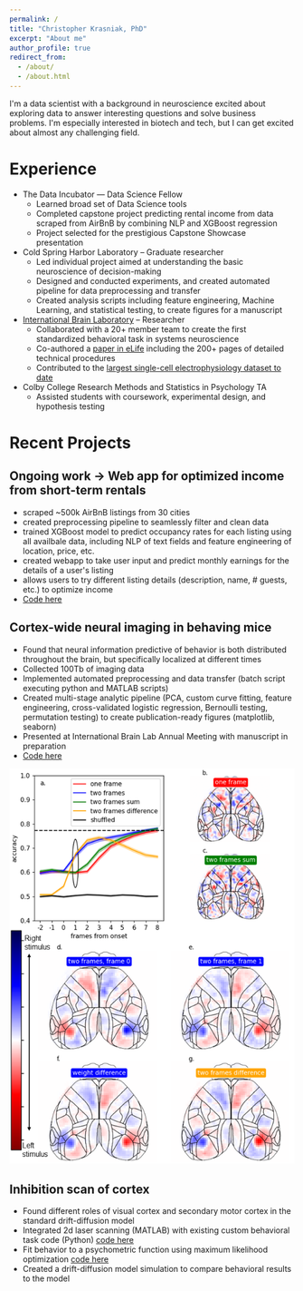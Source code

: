 ```yaml
---
permalink: /
title: "Christopher Krasniak, PhD"
excerpt: "About me"
author_profile: true
redirect_from: 
  - /about/
  - /about.html
---
```


I'm a data scientist with a background in neuroscience excited about exploring data to answer interesting questions and solve business problems. I'm especially interested in biotech and tech, but I can get excited about almost any challenging field.

Experience
======
- The Data Incubator — Data Science Fellow
    - Learned broad set of Data Science tools
    - Completed capstone project predicting rental income from data scraped from AirBnB by combining NLP and XGBoost regression
    - Project selected for the prestigious Capstone Showcase presentation
- Cold Spring Harbor Laboratory – Graduate researcher
    - Led individual project aimed at understanding the basic neuroscience of decision-making
    - Designed and conducted experiments, and created automated pipeline for data preprocessing and transfer
    - Created analysis scripts including feature engineering, Machine Learning, and statistical testing, to create figures for a manuscript
- [International Brain Laboratory](https://www.internationalbrainlab.com/) – Researcher
    - Collaborated with a 20+ member team to create the first standardized behavioral task in systems neuroscience
    - Co-authored a [paper in eLife](https://elifesciences.org/articles/63711) including the 200+ pages of detailed technical procedures
    - Contributed to the [largest single-cell electrophysiology dataset to date](https://www.biorxiv.org/content/10.1101/2022.05.09.491042v2)
- Colby College Research Methods and Statistics in Psychology TA
    - Assisted students with coursework, experimental design, and hypothesis testing


Recent Projects
======
 
Ongoing work -> Web app for optimized income from short-term rentals
----
- scraped ~500k AirBnB listings from 30 cities 
- created preprocessing pipeline to seamlessly filter and clean data
- trained XGBoost model to predict occupancy rates for each listing using all availbale data, including NLP of text fields and feature engineering of location, price, etc.
- created webapp to take user input and predict monthly earnings for the details of a user's listing
- allows users to try different listing details (description, name, # guests, etc.) to optimize income
- [Code here](https://github.com/cskrasniak/rentals)


Cortex-wide neural imaging in behaving mice
----
- Found that neural information predictive of behavior is both distributed throughout the brain, but specifically localized at different times
- Collected 100Tb of imaging data
- Implemented automated preprocessing and data transfer (batch script executing python and MATLAB scripts)
- Created multi-stage analytic pipeline (PCA, custom curve fitting, feature engineering, cross-validated logistic regression, Bernoulli testing, permutation testing) to create publication-ready figures (matplotlib, seaborn)
- Presented at International Brain Lab Annual Meeting with manuscript in preparation
- [Code here](https://github.com/cskrasniak/wfield/tree/master/notebooks)

![Logistic regression weights across the mouse cortex for decoding stimulus side](../images/model_comparison_weights_frame_3.png)

Inhibition scan of cortex
----
- Found different roles of visual cortex and secondary motor cortex in the standard drift-diffusion model
- Integrated 2d laser scanning (MATLAB) with existing custom behavioral task code (Python) [code here](https://github.com/cskrasniak/lesion_project/tree/master/GalvoScanning)
- Fit behavior to a psychometric function using maximum likelihood optimization [code here](https://github.com/cskrasniak/lesion_project/blob/master/thesis_scan_analysis)
- Created a drift-diffusion model simulation to compare behavioral results to the model


